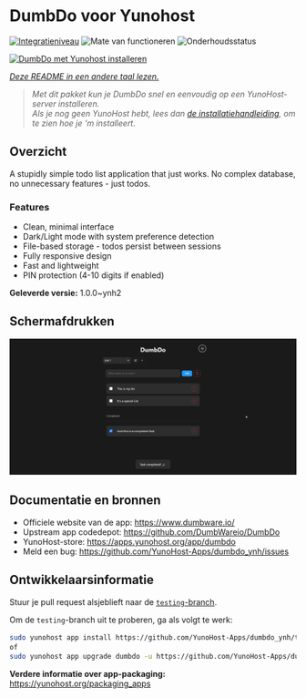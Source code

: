 <!--
NB: Deze README is automatisch gegenereerd door <https://github.com/YunoHost/apps/tree/master/tools/readme_generator>
Hij mag NIET handmatig aangepast worden.
-->

# DumbDo voor Yunohost

[![Integratieniveau](https://apps.yunohost.org/badge/integration/dumbdo)](https://ci-apps.yunohost.org/ci/apps/dumbdo/)
![Mate van functioneren](https://apps.yunohost.org/badge/state/dumbdo)
![Onderhoudsstatus](https://apps.yunohost.org/badge/maintained/dumbdo)

[![DumbDo met Yunohost installeren](https://install-app.yunohost.org/install-with-yunohost.svg)](https://install-app.yunohost.org/?app=dumbdo)

*[Deze README in een andere taal lezen.](./ALL_README.md)*

> *Met dit pakket kun je DumbDo snel en eenvoudig op een YunoHost-server installeren.*  
> *Als je nog geen YunoHost hebt, lees dan [de installatiehandleiding](https://yunohost.org/install), om te zien hoe je 'm installeert.*

## Overzicht

A stupidly simple todo list application that just works. No complex database, no unnecessary features - just todos.

### Features

- Clean, minimal interface
- Dark/Light mode with system preference detection
- File-based storage - todos persist between sessions
- Fully responsive design
- Fast and lightweight
- PIN protection (4-10 digits if enabled)


**Geleverde versie:** 1.0.0~ynh2

## Schermafdrukken

![Schermafdrukken van DumbDo](./doc/screenshots/screenshot.png)

## Documentatie en bronnen

- Officiele website van de app: <https://www.dumbware.io/>
- Upstream app codedepot: <https://github.com/DumbWareio/DumbDo>
- YunoHost-store: <https://apps.yunohost.org/app/dumbdo>
- Meld een bug: <https://github.com/YunoHost-Apps/dumbdo_ynh/issues>

## Ontwikkelaarsinformatie

Stuur je pull request alsjeblieft naar de [`testing`-branch](https://github.com/YunoHost-Apps/dumbdo_ynh/tree/testing).

Om de `testing`-branch uit te proberen, ga als volgt te werk:

```bash
sudo yunohost app install https://github.com/YunoHost-Apps/dumbdo_ynh/tree/testing --debug
of
sudo yunohost app upgrade dumbdo -u https://github.com/YunoHost-Apps/dumbdo_ynh/tree/testing --debug
```

**Verdere informatie over app-packaging:** <https://yunohost.org/packaging_apps>
